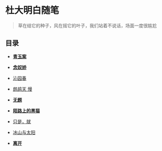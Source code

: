 # 杜大明白随笔

> 草在结它的种子，风在摇它的叶子，我们站着不说话，场面一度很尴尬

## 目录

- **[青玉案](https://github.com/graycat0918/mPoem/blob/master/poetry/qing_yu_an.md)**

- **[念奴娇](https://github.com/graycat0918/mPoem/blob/master/poetry/nian_nu_jiao.md)**

- [沁园春](https://github.com/graycat0918/mPoem/blob/master/poetry/qin_yuan_chun.md)

- [鹧鸪天 慢](https://github.com/graycat0918/mPoem/blob/master/poetry/zhe_gu_tian.md)

- **[无题](https://github.com/graycat0918/mPoem/blob/master/poetry/no_title_1.md)**

- **[陌路上的黑猫](https://github.com/graycat0918/mPoem/blob/master/poetry/a_cat_on_the_road.md)**

- [只是，就](https://github.com/graycat0918/mPoem/blob/master/poetry/only_you.md)

- [冰山与太阳](https://github.com/graycat0918/mPoem/blob/master/poetry/iceberg_and_sun.md)

- **[离开](https://github.com/graycat0918/mPoem/blob/master/poetry/leave.md)**
